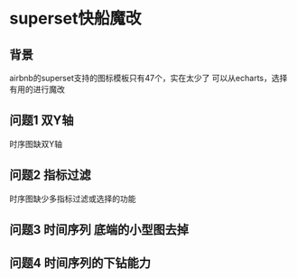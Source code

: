 # superset快船魔改
## 背景
airbnb的superset支持的图标模板只有47个，实在太少了
可以从echarts，选择有用的进行魔改

## 问题1 双Y轴
时序图缺双Y轴

## 问题2 指标过滤
时序图缺少多指标过滤或选择的功能

## 问题3 时间序列  底端的小型图去掉

## 问题4 时间序列的下钻能力


